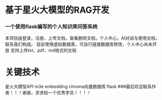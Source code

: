 # 基于星火大模型的RAG开发
### 一个使用flask编写的个人知识库问答系统
本项目由登录，注册，上传文档，查看删除文档，个人中心，AI对话与使用文档，联系我们构成。
目前使用虚拟数据表，可自行链接数据库修改，个人中心尚未开放
支持上传txt，pdf，md格式的文档
# 关键技术
星火大模型API
m3e embedding
chroma向量数据库
flask
###最后欢迎联系作者！！！谢谢，求求给一个优秀学员！！！！
